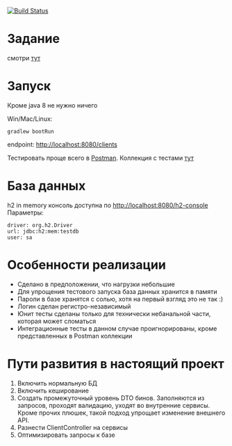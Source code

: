 [![Build Status](https://secure.travis-ci.org/ushkinaz/webservice-client.png?branch=master)](http://travis-ci.org/ushkinaz/webservice-client)

# Задание
смотри [тут](assignment.md)
 
# Запуск
Кроме java 8 не нужно ничего

Win/Mac/Linux:

`gradlew bootRun`

endpoint:
[http://localhost:8080/clients](http://localhost:8080/clients)

Тестировать проще всего в [Postman](https://www.getpostman.com/). Коллекция с тестами [тут](https://www.getpostman.com/collections/b47edc98c53b4aeb53c7) 

# База данных

h2 in memory
консоль доступна по [http://localhost:8080/h2-console](http://localhost:8080/h2-console)
Параметры:

```
driver: org.h2.Driver
url: jdbc:h2:mem:testdb
user: sa
```

# Особенности реализации
* Сделано в предположении, что нагрузки небольшие
* Для упрощения тестового запуска база данных хранится в памяти
* Пароли в базе хранятся с солью, хотя на первый взгляд это не так :)
* Логин сделан регистро-независимый
* Юнит тесты сделаны только для технически небанальной части, которая может сломаться
* Интеграционные тесты в данном случае проигнорированы, кроме представленных в Postman коллекции

# Пути развития в настоящий проект
1. Включить нормальную БД
2. Включить кеширование
3. Создать промежуточный уровень DTO бинов. Заполняются из запросов, проходят валидацию,
 уходят во внутренние сервисы. Кроме прочих плюшек, такой подход упрощает изменение внешнего API.
4. Разнести ClientController на сервисы
5. Оптимизировать запросы к базе
